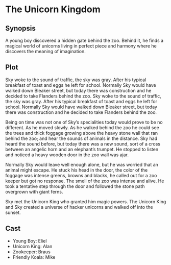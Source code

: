 # The Unicorn Kingdom

## Synopsis

A young boy discovered a hidden gate behind the zoo.
Behind it, he finds a magical world of unicorns living in perfect piece and harmony where he discovers the meaning of imagination.

## Plot

Sky woke to the sound of traffic, the sky was gray.
After his typical breakfast of toast and eggs he left for school.
Normally Sky would have walked down Bleaker street, but today there was construction and he decided to take Flanders behind the zoo.
Sky woke to the sound of traffic, the sky was gray.
After his typical breakfast of toast and eggs he left for school.
Normally Sky would have walked down Bleaker street, but today there was construction and he decided to take Flanders behind the zoo.


Being on time was not one of Sky’s specialities today would prove to be no different.
As he moved slowly.
As he walked behind the zoo he could see the trees and thick foggage growing above the heavy stone wall that ran behind the zoo; and hear the sounds of animals in the distance.
Sky had heard the sound before, but today there was a new sound, sort of a cross between an angelic horn and an elephant’s trumpet.
He stopped to listen and noticed a heavy wooden door in the zoo wall was ajar.

Normally Sky would leave well enough alone, but he was worried that an animal might escape.
He stuck his head in the door, the color of the foggage was intense greens, browns and blacks, he called out for a zoo keeper but got no response.
The smell of the zoo was intense and alive.
He took a tentative step through the door and followed the stone path overgrown with giant ferns.

Sky met the Unicorn King who granted him magic powers.
The Unicorn King and Sky created a universe of hacker unicorns and walked off into the sunset.

## Cast

* Young Boy: Eliel
* Unicorn King: Alan
* Zookeeper: Braus
* Friendly Koala: Mike
